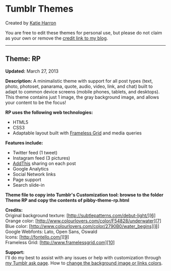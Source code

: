 Tumblr Themes
===========
Created by [Katie Harron][1]

You are free to edit these themes for personal use, but please do not claim as your own or remove the [credit link to my blog][2].


----------
Theme: RP
----------
**Updated:** March 27, 2013

**Description:** A minimalistic theme with support for all post types (text, photo, photoset, panarama, quote, audio, video, link, and chat) built to adapt to common device screens (mobile phones, tablets, and desktops). This theme contains just 1 image, the gray background image, and allows your content to be the focus!

**RP uses the following web technologies:**
 
 * HTML5  
 * CSS3  
 * Adaptable layout built with [Frameless Grid][3] and media queries
 

**Features include:**

 * Twitter feed (1 tweet)
 * Instagram feed (3 pictures)
 * [AddThis][4] sharing on each post
 * Google Analytics
 * Social Network links
 * Page support
 * Search slide-in

**Theme file to copy into Tumblr's Customization tool: browse to the folder Theme RP and copy the contents of pibby-theme-rp.html**

**Credits:**  
Original background texture: [http://subtlepatterns.com/debut-light/][6]  
Orange color: [http://www.colourlovers.com/color/F54828/underwater][7]  
Blue color: [http://www.colourlovers.com/color/2790B0/water_begins][8]  
Google Webfonts: Lato, Open Sans, Oswald  
Icons: [http://fontello.com/][9]  
Frameless Grid: [http://www.framelessgrid.com][10]

**Support:**  
I'll do my best to assist with any issues or help with customization through [my Tumblr ask page][11]. How to [change the background image or links colors][12].


  [1]: http://www.pibby.com
  [2]: http://pibby.tumblr.com
  [3]: http://framelessgrid.com/
  [4]: http://www.addthis.com/
  [6]: http://subtlepatterns.com/debut-light/
  [7]: http://www.colourlovers.com/color/F54828/underwater
  [8]: http://www.colourlovers.com/color/2790B0/water_begins
  [9]: http://fontello.com/
  [10]: http://www.framelessgrid.com
  [11]: http://pibby.com/ask
  [12]: http://pibby.com/post/47745106245/first-of-all-thank-you-so-much-for-give-us-this-amazing
